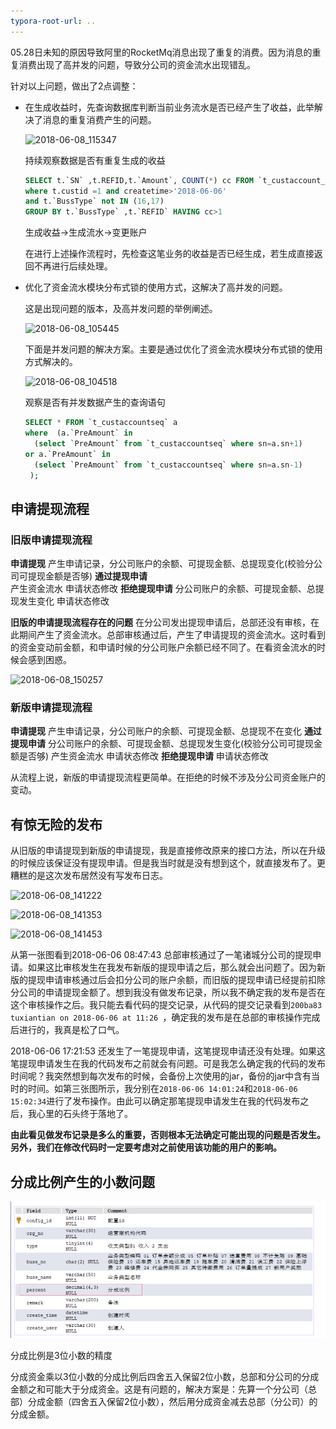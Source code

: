 ```yaml
---
typora-root-url: ..
---
```


05.28日未知的原因导致阿里的RocketMq消息出现了重复的消费。因为消息的重复消费出现了高并发的问题，导致分公司的资金流水出现错乱。

针对以上问题，做出了2点调整：

- 在生成收益时，先查询数据库判断当前业务流水是否已经产生了收益，此举解决了消息的重复消费产生的问题。

  ![2018-06-08_115347](D:/webresource/images/work/资金流水/2018-06-08_115347.png)

  持续观察数据是否有重复生成的收益

  ```sql
  SELECT t.`SN` ,t.REFID,t.`Amount`, COUNT(*) cc FROM `t_custaccount_income` t 
  where t.custid =1 and createtime>'2018-06-06' 
  and t.`BussType` not IN (16,17)  
  GROUP BY t.`BussType` ,t.`REFID` HAVING cc>1
  ```

  生成收益->生成流水->变更账户

  在进行上述操作流程时，先检查这笔业务的收益是否已经生成，若生成直接返回不再进行后续处理。

- 优化了资金流水模块分布式锁的使用方式，这解决了高并发的问题。

  这是出现问题的版本，及高并发问题的举例阐述。

  ![2018-06-08_105445](D:/webresource/images/work/资金流水/2018-06-08_105445.png)

  下面是并发问题的解决方案。主要是通过优化了资金流水模块分布式锁的使用方式解决的。

  ![2018-06-08_104518](D:/webresource/images/work/资金流水/2018-06-08_104518.png)

  观察是否有并发数据产生的查询语句

  ```sql
  SELECT * FROM `t_custaccountseq` a 
  where  (a.`PreAmount` in
    (select `PreAmount` from `t_custaccountseq` where sn=a.sn+1) 
  or a.`PreAmount` in
    (select `PreAmount` from `t_custaccountseq` where sn=a.sn-1)
   );
  ```
## 申请提现流程

  ### 旧版申请提现流程

  **申请提现** 
  	产生申请记录，分公司账户的余额、可提现金额、总提现变化(校验分公司可提现金额是否够)
  **通过提现申请**	
  	产生资金流水
  	申请状态修改
  **拒绝提现申请**
  	分公司账户的余额、可提现金额、总提现发生变化
  	申请状态修改

  **旧版的申请提现流程存在的问题**
  在分公司发出提现申请后，总部还没有审核，在此期间产生了资金流水。总部审核通过后，产生了申请提现的资金流水。这时看到的资金变动前金额，和申请时候的分公司账户余额已经不同了。在看资金流水的时候会感到困惑。

  ![2018-06-08_150257](D:/webresource/images/work/资金流水/2018-06-08_150257.png)

  ### **新版申请提现流程**

  **申请提现** 
  	产生申请记录，分公司账户的余额、可提现金额、总提现不在变化
  **通过提现申请**
  	分公司账户的余额、可提现金额、总提现发生变化(校验分公司可提现金额是否够)
  	产生资金流水
  	申请状态修改
  **拒绝提现申请**
  	申请状态修改

  从流程上说，新版的申请提现流程更简单。在拒绝的时候不涉及分公司资金账户的变动。

## 有惊无险的发布

  从旧版的申请提现到新版的申请提现，我是直接修改原来的接口方法，所以在升级的时候应该保证没有提现申请。但是我当时就是没有想到这个，就直接发布了。更糟糕的是这次发布居然没有写发布日志。

  ![2018-06-08_141222](D:/webresource/images/work/资金流水/2018-06-08_141222.png)

  ![2018-06-08_141353](D:/webresource/images/work/资金流水/2018-06-08_141353.png)

  ![2018-06-08_141453](D:/webresource/images/work/资金流水/2018-06-08_141453.png)

  从第一张图看到2018-06-06 08:47:43 总部审核通过了一笔诸城分公司的提现申请。如果这比审核发生在我发布新版的提现申请之后，那么就会出问题了。因为新版的提现申请审核通过后会扣分公司的账户余额，而旧版的提现申请已经提前扣除分公司的申请提现金额了。想到我没有做发布记录，所以我不确定我的发布是否在这个审核操作之后。我只能去看代码的提交记录，从代码的提交记录看到`200ba83 tuxiantian on 2018-06-06 at 11:26 `，确定我的发布是在总部的审核操作完成后进行的，我真是松了口气。

  2018-06-06 17:21:53 还发生了一笔提现申请，这笔提现申请还没有处理。如果这笔提现申请发生在我的代码发布之前就会有问题。可是我怎么确定我的代码的发布时间呢？我突然想到每次发布的时候，会备份上次使用的jar，备份的jar中含有当时的时间。如第三张图所示，我分别在`2018-06-06 14:01:24`和`2018-06-06 15:02:34`进行了发布操作。由此可以确定那笔提现申请发生在我的代码发布之后，我心里的石头终于落地了。

  **由此看见做发布记录是多么的重要，否则根本无法确定可能出现的问题是否发生。另外，我们在修改代码时一定要考虑对之前使用该功能的用户的影响。**

## 分成比例产生的小数问题

![TIM截图20180725151039](/images/work/资金流水/TIM截图20180725151039.png)

分成比例是3位小数的精度

分成资金乘以3位小数的分成比例后四舍五入保留2位小数，总部和分公司的分成金额之和可能大于分成资金。这是有问题的，解决方案是：先算一个分公司（总部）分成金额（四舍五入保留2位小数），然后用分成资金减去总部（分公司）的分成金额。

